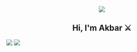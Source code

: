 <div align="center" style"border-radius:15px">
  <a href="https://images.app.goo.gl/1GLovQCGq6ueRXpL9" title="Discord Server" target="_blank">
    <img src="https://media.discordapp.net/attachments/1235904997905137756/1283238578557681757/images.jpg?ex=66e2448e&is=66e0f30e&hm=2dea1efbd2d3fb0850b6993ace3615b68633a380be02a2c2c9c9e17795149de0&" style"width: 100%;border-radius:15px">
  </a>
</div>

## <div align="center">Hi, I'm Akbar ⚔️</div>  

<a href="https://discord.com/users/995913592253710356/"><img src="https://discord.c99.nl/widget/theme-1/995913592253710356.png"></a> <a href="https://discord.gg/2wQyNDbyk3"><img src="https://discord.com/api/guilds/1001450173903417444/widget.png?style=banner2"></a>
